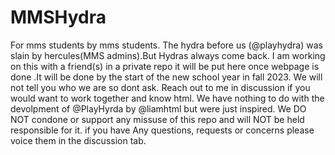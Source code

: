 # MMSHydra
For mms students by mms students.
The hydra before us (@playhydra) was slain by hercules(MMS admins).But Hydras always come back.
I am working on this with a friend(s) in a private repo it will be put here once webpage is done .It will be done by the start of the new school year in fall 2023.
We will not tell you who we are so dont ask.
Reach out to me in discussion if you would want to work together and know html.
We have nothing to do with the devolpment of @PlayHyrda by @liamhtml but were just inspired.
We DO NOT condone or support any missuse of this repo and will NOT be held responsible for it.
if you have Any questions, requests or concerns please voice them in the discussion tab.
